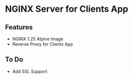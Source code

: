 # NGINX Server for Clients App

## Features

* NGINX 1.25 Alpine Image
* Reverse Proxy for Clients App

## To Do

* Add SSL Support